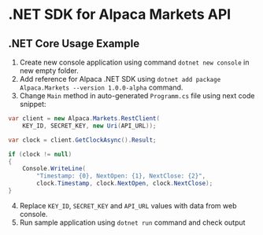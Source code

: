# .NET SDK for Alpaca Markets API
## .NET Core Usage Example
1. Create new console application using command `dotnet new console` in new empty folder.
2. Add reference for Alpaca .NET SDK using `dotnet add package Alpaca.Markets --version 1.0.0-alpha` command.
3. Change `Main` method in auto-generated `Programm.cs` file using next code snippet:
```cs
var client = new Alpaca.Markets.RestClient(
    KEY_ID, SECRET_KEY, new Uri(API_URL));

var clock = client.GetClockAsync().Result;

if (clock != null)
{
    Console.WriteLine(
        "Timestamp: {0}, NextOpen: {1}, NextClose: {2}",
        clock.Timestamp, clock.NextOpen, clock.NextClose);
}
```
4. Replace `KEY_ID`, `SECRET_KEY` and `API_URL` values with data from web console.
5. Run sample application using `dotnet run` command and check output

